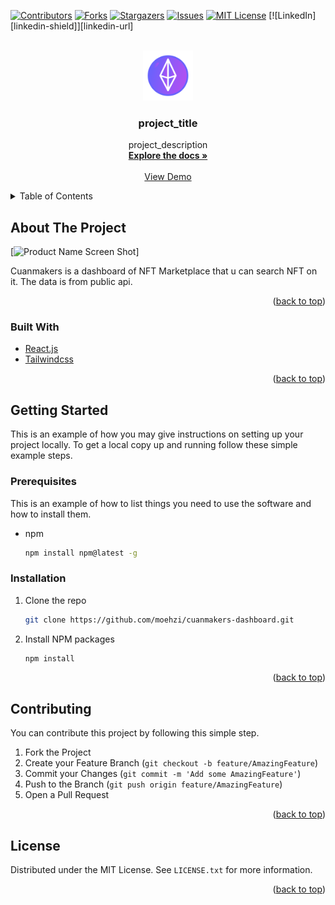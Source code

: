<div id="top"></div>
<!--
*** Thanks for checking out the Best-README-Template. If you have a suggestion
*** that would make this better, please fork the repo and create a pull request
*** or simply open an issue with the tag "enhancement".
*** Don't forget to give the project a star!
*** Thanks again! Now go create something AMAZING! :D
-->



<!-- PROJECT SHIELDS -->
<!--
*** I'm using markdown "reference style" links for readability.
*** Reference links are enclosed in brackets [ ] instead of parentheses ( ).
*** See the bottom of this document for the declaration of the reference variables
*** for contributors-url, forks-url, etc. This is an optional, concise syntax you may use.
*** https://www.markdownguide.org/basic-syntax/#reference-style-links
-->
[![Contributors][contributors-shield]][contributors-url]
[![Forks][forks-shield]][forks-url]
[![Stargazers][stars-shield]][stars-url]
[![Issues][issues-shield]][issues-url]
[![MIT License][license-shield]][license-url]
[![LinkedIn][linkedin-shield]][linkedin-url]



<!-- PROJECT LOGO -->
<br />
<div align="center">
  <a href="https://github.com/moehzi/cuanmakers-dashboard">
    <img src="public/assets/icons/ETHERUM.svg" alt="Logo" width="80" height="80">
  </a>

<h3 align="center">project_title</h3>

  <p align="center">
    project_description
    <br />
    <a href="https://github.com/moehzi/cuanmakers-dashboard"><strong>Explore the docs »</strong></a>
    <br />
    <br />
    <a href="https://61e03e25a6ffc0761cd9f0c5--cuanmakers.netlify.app/">View Demo</a>
  </p>
</div>



<!-- TABLE OF CONTENTS -->
<details>
  <summary>Table of Contents</summary>
  <ol>
    <li>
      <a href="#about-the-project">About The Project</a>
      <ul>
        <li><a href="#built-with">Built With</a></li>
      </ul>
    </li>
    <li>
      <a href="#getting-started">Getting Started</a>
      <ul>
        <li><a href="#prerequisites">Prerequisites</a></li>
        <li><a href="#installation">Installation</a></li>
      </ul>
    </li>
    <li><a href="#usage">Usage</a></li>
    <li><a href="#contributing">Contributing</a></li>
    <li><a href="#license">License</a></li>
  </ol>
</details>



<!-- ABOUT THE PROJECT -->
## About The Project

[![Product Name Screen Shot][product-screenshot]]

Cuanmakers is a dashboard of NFT Marketplace that u can search NFT on it. The data is from public api. 

<p align="right">(<a href="#top">back to top</a>)</p>



### Built With

* [React.js](https://reactjs.org/)
* [Tailwindcss](https://tailwindcss.com/)

<p align="right">(<a href="#top">back to top</a>)</p>



<!-- GETTING STARTED -->
## Getting Started

This is an example of how you may give instructions on setting up your project locally.
To get a local copy up and running follow these simple example steps.

### Prerequisites

This is an example of how to list things you need to use the software and how to install them.
* npm
  ```sh
  npm install npm@latest -g
  ```

### Installation

1. Clone the repo
   ```sh
   git clone https://github.com/moehzi/cuanmakers-dashboard.git
   ```
2. Install NPM packages
   ```sh
   npm install
   ```

<p align="right">(<a href="#top">back to top</a>)</p>


<!-- CONTRIBUTING -->
## Contributing

You can contribute this project by following this simple step.

1. Fork the Project
2. Create your Feature Branch (`git checkout -b feature/AmazingFeature`)
3. Commit your Changes (`git commit -m 'Add some AmazingFeature'`)
4. Push to the Branch (`git push origin feature/AmazingFeature`)
5. Open a Pull Request

<p align="right">(<a href="#top">back to top</a>)</p>



<!-- LICENSE -->
## License

Distributed under the MIT License. See `LICENSE.txt` for more information.

<p align="right">(<a href="#top">back to top</a>)</p>


<!-- MARKDOWN LINKS & IMAGES -->
<!-- https://www.markdownguide.org/basic-syntax/#reference-style-links -->
[contributors-shield]: https://img.shields.io/github/contributors/moehzi/cuanmakers-dashboard.svg?style=for-the-badge
[contributors-url]: https://github.com/moehzi/cuanmakers-dashboard/graphs/contributors
[forks-shield]: https://img.shields.io/github/forks/moehzi/cuanmakers-dashboard.svg?style=for-the-badge
[forks-url]: https://github.com/moehzi/cuanmakers-dashboard/network/members
[stars-shield]: https://img.shields.io/github/stars/moehzi/cuanmakers-dashboard.svg?style=for-the-badge
[stars-url]: https://github.com/moezhi/cuanmakers-dashboard/stargazers
[issues-shield]: https://img.shields.io/github/issues/moehzi/cuanmakers-dashboard.svg?style=for-the-badge
[issues-url]: https://github.com/cuanmakers-dashboard/moehzi/issues
[license-shield]: https://img.shields.io/github/license/moehzi/cuanmakers-dashboard.svg?style=for-the-badge
[license-url]: https://github.com/moehzi/cuanmakers-dashboard/blob/master/LICENSE.txt
[product-screenshot]: https://user-images.githubusercontent.com/60766317/150350915-179d4c53-305a-43d8-a1ec-99f2cec52749.png
